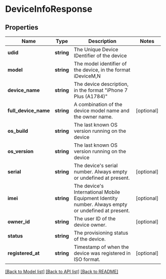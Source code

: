 # DeviceInfoResponse

## Properties
Name | Type | Description | Notes
------------ | ------------- | ------------- | -------------
**udid** | **string** | The Unique Device IDentifier of the device | 
**model** | **string** | The model identifier of the device, in the format iDeviceM,N | 
**device_name** | **string** | The device description, in the format &quot;iPhone 7 Plus (A1784)&quot; | 
**full_device_name** | **string** | A combination of the device model name and the owner name. | [optional] 
**os_build** | **string** | The last known OS version running on the device | 
**os_version** | **string** | The last known OS version running on the device | 
**serial** | **string** | The device&#39;s serial number. Always empty or undefined at present. | [optional] 
**imei** | **string** | The device&#39;s International Mobile Equipment Identity number. Always empty or undefined at present. | [optional] 
**owner_id** | **string** | The user ID of the device owner. | [optional] 
**status** | **string** | The provisioning status of the device. | 
**registered_at** | **string** | Timestamp of when the device was registered in ISO format. | [optional] 

[[Back to Model list]](../README.md#documentation-for-models) [[Back to API list]](../README.md#documentation-for-api-endpoints) [[Back to README]](../README.md)

